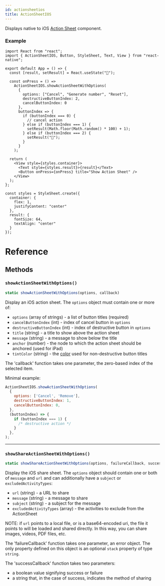 ```yaml
---
id: actionsheetios
title: ActionSheetIOS
---
```


Displays native to iOS [Action Sheet](https://developer.apple.com/design/human-interface-guidelines/ios/views/action-sheets/) component.

### Example

```SnackPlayer name=ActionSheetIOS&supportedPlatforms=ios
import React from "react";
import { ActionSheetIOS, Button, StyleSheet, Text, View } from "react-native";

export default App = () => {
  const [result, setResult] = React.useState("🔮");

  const onPress = () =>
    ActionSheetIOS.showActionSheetWithOptions(
      {
        options: ["Cancel", "Generate number", "Reset"],
        destructiveButtonIndex: 2,
        cancelButtonIndex: 0
      },
      buttonIndex => {
        if (buttonIndex === 0) {
          // cancel action
        } else if (buttonIndex === 1) {
          setResult(Math.floor(Math.random() * 100) + 1);
        } else if (buttonIndex === 2) {
          setResult("🔮");
        }
      }
    );

  return (
    <View style={styles.container}>
      <Text style={styles.result}>{result}</Text>
      <Button onPress={onPress} title="Show Action Sheet" />
    </View>
  );
};

const styles = StyleSheet.create({
  container: {
    flex: 1,
    justifyContent: "center"
  },
  result: {
    fontSize: 64,
    textAlign: "center"
  }
});
```

# Reference

## Methods

### `showActionSheetWithOptions()`

```jsx
static showActionSheetWithOptions(options, callback)
```

Display an iOS action sheet. The `options` object must contain one or more of:

- `options` (array of strings) - a list of button titles (required)
- `cancelButtonIndex` (int) - index of cancel button in `options`
- `destructiveButtonIndex` (int) - index of destructive button in `options`
- `title` (string) - a title to show above the action sheet
- `message` (string) - a message to show below the title
- `anchor` (number) - the node to which the action sheet should be anchored (used for iPad)
- `tintColor` (string) - the [color](colors) used for non-destructive button titles

The 'callback' function takes one parameter, the zero-based index of the selected item.

Minimal example:

```jsx
ActionSheetIOS.showActionSheetWithOptions(
  {
    options: ['Cancel', 'Remove'],
    destructiveButtonIndex: 1,
    cancelButtonIndex: 0,
  },
  (buttonIndex) => {
    if (buttonIndex === 1) {
      /* destructive action */
    }
  },
);
```

---

### `showShareActionSheetWithOptions()`

```jsx
static showShareActionSheetWithOptions(options, failureCallback, successCallback)
```

Display the iOS share sheet. The `options` object should contain one or both of `message` and `url` and can additionally have a `subject` or `excludedActivityTypes`:

- `url` (string) - a URL to share
- `message` (string) - a message to share
- `subject` (string) - a subject for the message
- `excludedActivityTypes` (array) - the activities to exclude from the ActionSheet

NOTE: if `url` points to a local file, or is a base64-encoded uri, the file it points to will be loaded and shared directly. In this way, you can share images, videos, PDF files, etc.

The 'failureCallback' function takes one parameter, an error object. The only property defined on this object is an optional `stack` property of type `string`.

The 'successCallback' function takes two parameters:

- a boolean value signifying success or failure
- a string that, in the case of success, indicates the method of sharing
